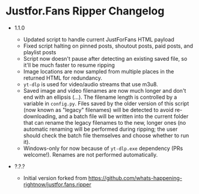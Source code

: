 # Justfor.Fans Ripper Changelog

- 1.1.0
    - Updated script to handle current JustForFans HTML payload
    - Fixed script halting on pinned posts, shoutout posts, paid posts, and playlist posts
    - Script now doesn't pause after detecting an existing saved file, so it'll be much faster to resume ripping
    - Image locations are now sampled from multiple places in the returned HTML for redundancy.
    - `yt-dlp` is used for video/audio streams that use m3u8.
    - Saved image and video filenames are now much longer and don't end with an ellipsis (...). The filename length is controlled by a variable in `config.py`. Files saved by the older version of this script (now known as "legacy" filenames) will be detected to avoid re-downloading, and a batch file will be written into the current folder that can rename the legacy filenames to the new, longer ones (no automatic renaming will be performed during ripping; the user should check the batch file themselves and choose whether to run it).
    - Windows-only for now because of `yt-dlp.exe` dependency (PRs welcome!). Renames are not performed automatically.

- ?.?.?
    - Initial version forked from https://github.com/whats-happening-rightnow/justfor.fans.ripper
